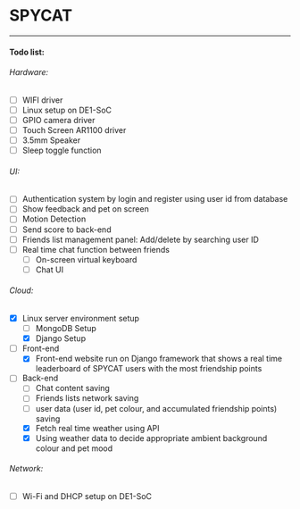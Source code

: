 # SPYCAT

------

#### Todo list:

###### Hardware:

- [ ] WIFI driver
- [ ] Linux setup on DE1-SoC
- [ ] GPIO camera driver
- [ ] Touch Screen AR1100 driver
- [ ] 3.5mm Speaker
- [ ] Sleep toggle function 

###### UI:

- [ ] Authentication system by login and register using user id from database
- [ ] Show feedback and pet on screen
- [ ] Motion Detection
- [ ] Send score to back-end
- [ ] Friends list management panel: Add/delete by searching user ID
- [ ] Real time chat function between friends
  - [ ] On-screen virtual keyboard
  - [ ] Chat UI

###### Cloud:

- [x] Linux server environment setup
  - [ ] MongoDB Setup
  - [x] Django Setup
- [ ] Front-end
  - [x] Front-end website run on Django framework that shows a real time leaderboard of SPYCAT users with the most friendship points
- [ ] Back-end
  - [ ] Chat content saving
  - [ ] Friends lists network saving
  - [ ] user data (user id, pet colour, and accumulated friendship points) saving
  - [x] Fetch real time weather using API
  - [x] Using weather data to decide appropriate ambient background colour and pet mood

###### Network:

- [ ] Wi-Fi and DHCP setup on DE1-SoC
